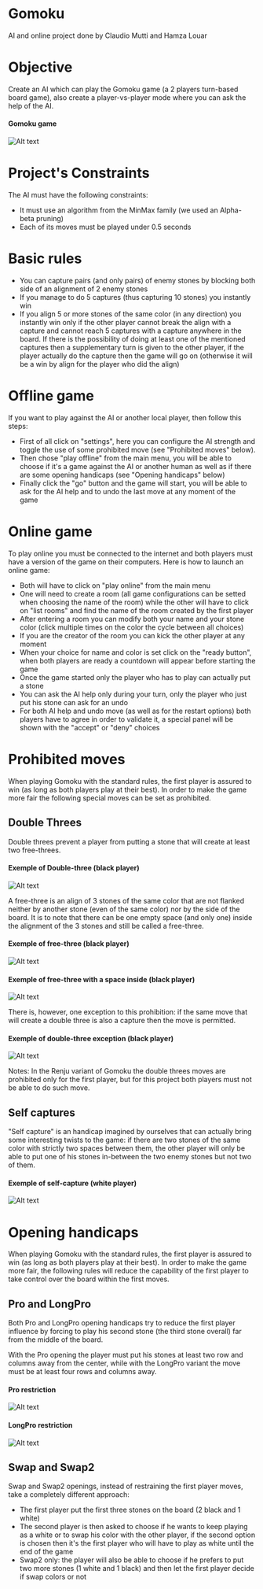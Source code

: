 # Gomoku
AI and online project done by Claudio Mutti and Hamza Louar

# Objective
Create an AI which can play the Gomoku game (a 2 players turn-based board game), also create a player-vs-player mode where you can ask the help of the AI.

#### Gomoku game
![Alt text](/screenshots/gomoku.png?raw=true "Gomoku")

# Project's Constraints
The AI must have the following constraints:
- It must use an algorithm from the MinMax family (we used an Alpha-beta pruning)
- Each of its moves must be played under 0.5 seconds

# Basic rules
- You can capture pairs (and only pairs) of enemy stones by blocking both side of an alignment of 2 enemy stones
- If you manage to do 5 captures (thus capturing 10 stones) you instantly win
- If you align 5 or more stones of the same color (in any direction) you instantly win only if the other player cannot break the align with a capture and cannot reach 5 captures with a capture anywhere in the board. If there is the possibility of doing at least one of the mentioned captures then a supplementary turn is given to the other player, if the player actually do the capture then the game will go on (otherwise it will be a win by align for the player who did the align)

# Offline game
If you want to play against the AI or another local player, then follow this steps:
- First of all click on "settings", here you can configure the AI strength and toggle the use of some prohibited move (see "Prohibited moves" below).
- Then chose "play offline" from the main menu, you will be able to choose if it's a game against the AI or another human as well as if there are some opening handicaps (see "Opening handicaps" below)
- Finally click the "go" button and the game will start, you will be able to ask for the AI help and to undo the last move at any moment of the game

# Online game
To play online you must be connected to the internet and both players must have a version of the game on their computers.
Here is how to launch an online game:
- Both will have to click on "play online" from the main menu
- One will need to create a room (all game configurations can be setted when choosing the name of the room) while the other will have to click on "list rooms" and find the name of the room created by the first player
- After entering a room you can modify both your name and your stone color (click multiple times on the color the cycle between all choices)
- If you are the creator of the room you can kick the other player at any moment
- When your choice for name and color is set click on the "ready button", when both players are ready a countdown will appear before starting the game
- Once the game started only the player who has to play can actually put a stone
- You can ask the AI help only during your turn, only the player who just put his stone can ask for an undo
- For both AI help and undo move (as well as for the restart options) both players have to agree in order to validate it, a special panel will be shown with the "accept" or "deny" choices

# Prohibited moves
When playing Gomoku with the standard rules, the first player is assured to win (as long as both players play at their best).
In order to make the game more fair the following special moves can be set as prohibited.

## Double Threes
Double threes prevent a player from putting a stone that will create at least two free-threes.

#### Exemple of Double-three (black player)
![Alt text](/screenshots/Double-three.png?raw=true "Double-three")

A free-three is an align of 3 stones of the same color that are not flanked neither by another stone (even of the same color) nor by the side of the board. It is to note that there can be one empty space (and only one) inside the alignment of the 3 stones and still be called a free-three.

#### Exemple of free-three (black player)
![Alt text](/screenshots/free-three.png?raw=true "free-three")

#### Exemple of free-three with a space inside (black player)
![Alt text](/screenshots/free-three_2.png?raw=true "another free-three")

There is, however, one exception to this prohibition: if the same move that will create a double three is also a capture then the move is permitted.

#### Exemple of double-three exception (black player)
![Alt text](/screenshots/Double-three_exception.png?raw=true "Double-three exception")

Notes: In the Renju variant of Gomoku the double threes moves are prohibited only for the first player, but for this project both players must not be able to do such move.

## Self captures
"Self capture" is an handicap imagined by ourselves that can actually bring some interesting twists to the game: if there are two stones of the same color with strictly two spaces between them, the other player will only be able to put one of his stones in-between the two enemy stones but not two of them.

#### Exemple of self-capture (white player)
![Alt text](/screenshots/self-capture.png?raw=true "self-capture")

# Opening handicaps
When playing Gomoku with the standard rules, the first player is assured to win (as long as both players play at their best).
In order to make the game more fair, the following rules will reduce the capability of the first player to take control over the board within the first moves.

## Pro and LongPro
Both Pro and LongPro opening handicaps try to reduce the first player influence by forcing to play his second stone (the third stone overall) far from the middle of the board.

With the Pro opening the player must put his stones at least two row and columns away from the center, while with the LongPro variant the move must be at least four rows and columns away.

#### Pro restriction
![Alt text](/screenshots/Pro.png?raw=true "Pro opening")

#### LongPro restriction
![Alt text](/screenshots/LongPro.png?raw=true "LongPro opening")

## Swap and Swap2
Swap and Swap2 openings, instead of restraining the first player moves, take a completely different approach:
- The first player put the first three stones on the board (2 black and 1 white)
- The second player is then asked to choose if he wants to keep playing as a white or to swap his color with the other player, if the second option is chosen then it's the first player who will have to play as white until the end of the game
- Swap2 only: the player will also be able to choose if he prefers to put two more stones (1 white and 1 black) and then let the first player decide if swap colors or not
